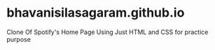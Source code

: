 # bhavanisilasagaram.github.io
Clone Of Spotify's Home Page Using Just HTML and CSS for practice purpose

